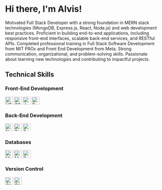 # Hi there, I'm Alvis! 

Motivated Full Stack Developer with a strong foundation in MERN stack technologies (MongoDB, Express.js, React, Node.js) and web development best practices. Proficient in building end-to-end applications, including responsive front-end interfaces, scalable back-end services, and RESTful APIs. Completed professional training in Full Stack Software Development from MIT PROx and Front End Development from Meta. Strong communication, organizational, and problem-solving skills. Passionate about learning new technologies and contributing to impactful projects.

## Technical Skills

### Front-End Development
<p align="left">
  <img src="https://img.shields.io/badge/HTML5-E34F26?style=flat-square&logo=html5&logoColor=white" alt="HTML5" height="25"/>
  <img src="https://img.shields.io/badge/CSS3-1572B6?style=flat-square&logo=css3&logoColor=white" alt="CSS3" height="25"/>
  <img src="https://img.shields.io/badge/JavaScript-F7DF1E?style=flat-square&logo=javascript&logoColor=black" alt="JavaScript" height="25"/>
  <img src="https://img.shields.io/badge/React-61DAFB?style=flat-square&logo=react&logoColor=black" alt="React" height="25"/>
</p>

### Back-End Development
<p align="left">
  <img src="https://img.shields.io/badge/Node.js-339933?style=flat-square&logo=nodedotjs&logoColor=white" alt="Node.js" height="25"/>
  <img src="https://img.shields.io/badge/Strapi-2E7EEA?style=flat-square&logo=strapi&logoColor=white" alt="Strapi" height="25"/>
    <img src="https://img.shields.io/badge/Express.js-000000?style=flat-square&logo=express&logoColor=white" alt="Express.js" height="25"/>
</p>

### Databases
<p align="left">
  <img src="https://img.shields.io/badge/MongoDB-47A248?style=flat-square&logo=mongodb&logoColor=white" alt="MongoDB" height="25"/>
  <img src="https://img.shields.io/badge/MySQL-4479A1?style=flat-square&logo=mysql&logoColor=white" alt="MySQL" height="25"/>
  <img src="https://img.shields.io/badge/PostgreSQL-4169E1?style=flat-square&logo=postgresql&logoColor=white" alt="PostgreSQL" height="25"/>
</p>


### Version Control
<p align="left">
  <img src="https://img.shields.io/badge/Git-F05032?style=flat-square&logo=git&logoColor=white" alt="Git" height="25"/>
  <img src="https://img.shields.io/badge/GitHub-181717?style=flat-square&logo=github&logoColor=white" alt="GitHub" height="25"/>
</p>








